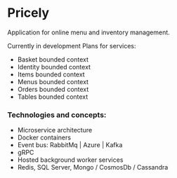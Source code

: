 # Pricely

Application for online menu and inventory management.

Currently in development
Plans for services:
* Basket bounded context
* Identity bounded context
* Items bounded context
* Menus bounded context
* Orders bounded context
* Tables bounded context

### Technologies and concepts:
* Microservice architecture
* Docker containers
* Event bus: RabbitMq | Azure | Kafka
* gRPC 
* Hosted background worker services
* Redis, SQL Server, Mongo / CosmosDb / Cassandra 

